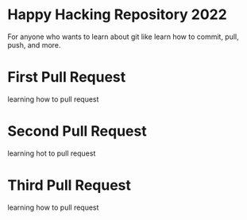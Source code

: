 # Happy Hacking Repository 2022

For anyone who wants to learn about git like learn how to commit, pull, push, and more.

# First Pull Request
learning how to pull request

# Second Pull Request
learning hot to pull request

# Third Pull Request
learning how to pull request
